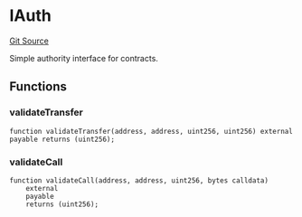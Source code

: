 # IAuth
[Git Source](https://github.com/Moloch-Mystics/dagon/blob/d1a46b5b5c5a2b934862fab00dc866a8f0b25f91/src/Dagon.sol)

Simple authority interface for contracts.


## Functions
### validateTransfer


```solidity
function validateTransfer(address, address, uint256, uint256) external payable returns (uint256);
```

### validateCall


```solidity
function validateCall(address, address, uint256, bytes calldata)
    external
    payable
    returns (uint256);
```

